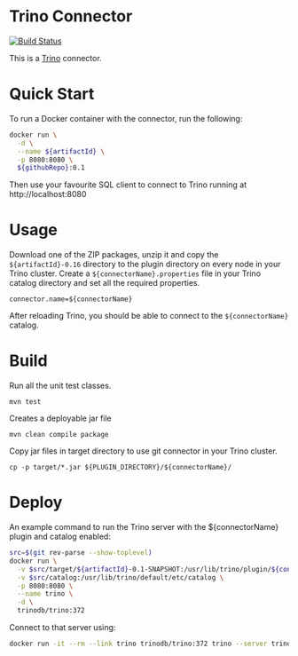 Trino Connector
===============

[![Build Status](https://github.com/${githubRepo}/actions/workflows/release.yaml/badge.svg)](https://github.com/${githubRepo}/actions/workflows/release.yaml)

This is a [Trino](http://trino.io/) connector.

# Quick Start

To run a Docker container with the connector, run the following:
```bash
docker run \
  -d \
  --name ${artifactId} \
  -p 8080:8080 \
  ${githubRepo}:0.1
```

Then use your favourite SQL client to connect to Trino running at http://localhost:8080

# Usage

Download one of the ZIP packages, unzip it and copy the `${artifactId}-0.16` directory to the plugin directory on every node in your Trino cluster.
Create a `${connectorName}.properties` file in your Trino catalog directory and set all the required properties.

```
connector.name=${connectorName}
```

After reloading Trino, you should be able to connect to the `${connectorName}` catalog.

# Build

Run all the unit test classes.
```
mvn test
```

Creates a deployable jar file
```
mvn clean compile package
```

Copy jar files in target directory to use git connector in your Trino cluster.
```
cp -p target/*.jar ${PLUGIN_DIRECTORY}/${connectorName}/
```

# Deploy

An example command to run the Trino server with the ${connectorName} plugin and catalog enabled:

```bash
src=$(git rev-parse --show-toplevel)
docker run \
  -v $src/target/${artifactId}-0.1-SNAPSHOT:/usr/lib/trino/plugin/${connectorName} \
  -v $src/catalog:/usr/lib/trino/default/etc/catalog \
  -p 8080:8080 \
  --name trino \
  -d \
  trinodb/trino:372
```

Connect to that server using:
```bash
docker run -it --rm --link trino trinodb/trino:372 trino --server trino:8080 --catalog ${connectorName} --schema default
```
